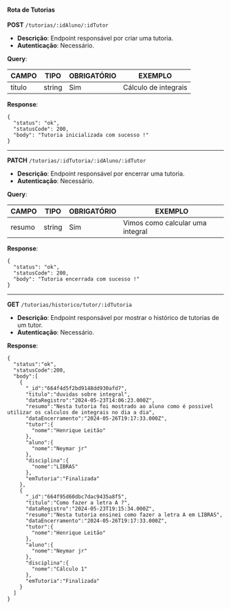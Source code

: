 #### Rota de Tutorias

**POST** `/tutorias/:idAluno/:idTutor`

- **Descrição**: Endpoint responsável por criar uma tutoria.
- **Autenticação**: Necessário.

**Query**:

| CAMPO        | TIPO   | OBRIGATÓRIO   | EXEMPLO                        |
| ------------ | ------ | ------------- | ------------------------------ |
| titulo       | string | Sim           | Cálculo de integrais           |

**Response**:

```
{
  "status": "ok",
  "statusCode": 200,
  "body": "Tutoria inicializada com sucesso !"
}
```

---

**PATCH** `/tutorias/:idTutoria/:idAluno/:idTutor`

- **Descrição**: Endpoint responsável por encerrar uma tutoria.
- **Autenticação**: Necessário.

**Query**:

| CAMPO        | TIPO   | OBRIGATÓRIO   | EXEMPLO                          |
| ------------ | ------ | ------------- | -------------------------------- |
| resumo       | string | Sim           | Vimos como calcular uma integral |

**Response**:

```
{
  "status": "ok",
  "statusCode": 200,
  "body": "Tutoria encerrada com sucesso !"
}
```

---

**GET** `/tutorias/historico/tutor/:idTutoria`

- **Descrição**: Endpoint responsável por mostrar o histórico de tutorias de um tutor.
- **Autenticação**: Necessário.

**Response**:

```
{
  "status":"ok",
  "statusCode":200,
  "body":[
    {
      "_id":"664f4d5f2bd9148dd930afd7",
      "titulo":"duvidas sobre integral",
      "dataRegistro":"2024-05-23T14:06:23.000Z",
      "resumo":"Nesta tutoria foi mostrado ao aluno como é possivel  utilizar os calculos de integrais no dia a dia",
      "dataEncerramento":"2024-05-26T19:17:33.000Z",
      "tutor":{
        "nome":"Henrique Leitão"
      },
      "aluno":{
        "nome":"Neymar jr"
      },
      "disciplina":{
        "nome":"LIBRAS"
      },
      "emTutoria":"Finalizada"
    },
    {
      "_id":"664f95d60dbc7dac9435a8f5",
      "titulo":"Como fazer a letra A ?",
      "dataRegistro":"2024-05-23T19:15:34.000Z",
      "resumo":"Nesta tutoria ensinei como fazer a letra A em LIBRAS",
      "dataEncerramento":"2024-05-26T19:17:33.000Z",
      "tutor":{
        "nome":"Henrique Leitão"
      },
      "aluno":{
        "nome":"Neymar jr"
      },
      "disciplina":{
        "nome":"Cálculo 1"
      },
      "emTutoria":"Finalizada"
    }
  ]
}
```
